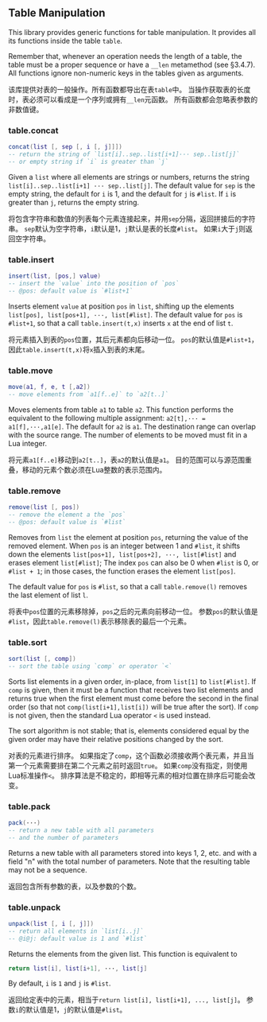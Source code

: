 
## Table Manipulation

This library provides generic functions for table manipulation. 
It provides all its functions inside the table `table`.

Remember that, whenever an operation needs the length of a table, 
the table must be a proper sequence or have a `__len` metamethod (see §3.4.7). 
All functions ignore non-numeric keys in the tables given as arguments. 

该库提供对表的一般操作。所有函数都导出在表`table`中。
当操作获取表的长度时，表必须可以看成是一个序列或拥有`__len`元函数。
所有函数都会忽略表参数的非数值键。

### table.concat 
```lua
concat(list [, sep [, i [, j]]])
-- return the string of `list[i]..sep..list[i+1]··· sep..list[j]`
-- or empty string if `i` is greater than `j`
```

Given a `list` where all elements are strings or numbers, 
returns the string `list[i]..sep..list[i+1] ··· sep..list[j]`. 
The default value for `sep` is the empty string, the default for `i` is 1, 
and the default for `j` is `#list`. 
If `i` is greater than `j`, returns the empty string.

将包含字符串和数值的列表每个元素连接起来，并用`sep`分隔，返回拼接后的字符串。
`sep`默认为空字符串，`i`默认是1，`j`默认是表的长度`#list`。
如果`i`大于`j`则返回空字符串。

### table.insert 
```lua
insert(list, [pos,] value)
-- insert the `value` into the position of `pos`
-- @pos: default value is `#list+1`
```

Inserts element `value` at position `pos` in `list`, 
shifting up the elements `list[pos], list[pos+1], ···, list[#list]`. 
The default value for `pos` is `#list+1`, 
so that a call `table.insert(t,x)` inserts `x` at the end of list `t`.

将元素插入到表的`pos`位置，其后元素都向后移动一位。
`pos`的默认值是`#list+1`，因此`table.insert(t,x)`将`x`插入到表的末尾。

### table.move 
```lua
move(a1, f, e, t [,a2])
-- move elements from `a1[f..e]` to `a2[t..]`
```

Moves elements from table `a1` to table `a2`. 
This function performs the equivalent to the following multiple assignment: 
`a2[t],··· = a1[f],···,a1[e]`. The default for `a2` is `a1`. 
The destination range can overlap with the source range. 
The number of elements to be moved must fit in a Lua integer.

将元素`a1[f..e]`移动到`a2[t..]`，表`a2`的默认值是`a1`。
目的范围可以与源范围重叠，移动的元素个数必须在Lua整数的表示范围内。

### table.remove 
```lua
remove(list [, pos])
-- remove the element a the `pos`
-- @pos: default value is `#list`
```

Removes from `list` the element at position `pos`, returning the value of the removed element. 
When `pos` is an integer between 1 and `#list`, 
it shifts down the elements `list[pos+1], list[pos+2], ···, list[#list]` and erases element `list[#list]`; 
The index `pos` can also be 0 when `#list` is 0, or `#list + 1`; 
in those cases, the function erases the element `list[pos]`.

The default value for `pos` is `#list`, so that a call `table.remove(l)` removes the last element of list `l`.

将表中`pos`位置的元素移除掉，`pos`之后的元素向前移动一位。
参数`pos`的默认值是`#list`，因此`table.remove(l)`表示移除表的最后一个元素。

### table.sort 
```lua
sort(list [, comp])
-- sort the table using `comp` or operator `<`
```

Sorts list elements in a given order, in-place, from `list[1]` to `list[#list]`. 
If `comp` is given, then it must be a function that receives two list elements 
and returns true when the first element must come before the second in the final order 
(so that not `comp(list[i+1],list[i])` will be true after the sort). 
If `comp` is not given, then the standard Lua operator `<` is used instead.

The sort algorithm is not stable; that is, elements considered equal by the given order 
may have their relative positions changed by the sort.

对表的元素进行排序。
如果指定了`comp`，这个函数必须接收两个表元素，并且当第一个元素需要排在第二个元素之前时返回`true`。
如果`comp`没有指定，则使用Lua标准操作`<`。
排序算法是不稳定的，即相等元素的相对位置在排序后可能会改变。

### table.pack 
```lua
pack(···)
-- return a new table with all parameters 
-- and the number of parameters
```

Returns a new table with all parameters stored into keys 1, 2, etc. 
and with a field "n" with the total number of parameters. 
Note that the resulting table may not be a sequence.

返回包含所有参数的表，以及参数的个数。

### table.unpack 
```lua
unpack(list [, i [, j]])
-- return all elements in `list[i..j]`
-- @i@j: default value is 1 and `#list`
```

Returns the elements from the given list. 
This function is equivalent to
```lua
return list[i], list[i+1], ···, list[j]
```
By default, `i` is `1` and `j` is `#list`. 

返回给定表中的元素，相当于`return list[i], list[i+1], ..., list[j]`。
参数`i`的默认值是1，`j`的默认值是`#list`。

